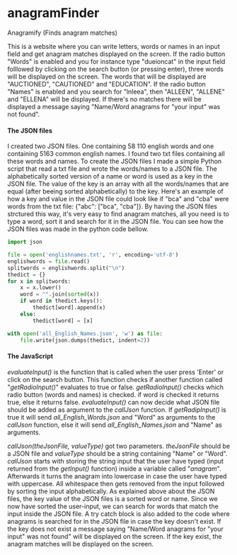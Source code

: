 # anagramFinder
Anagramify (Finds anagram matches) 

This is a website where you can write letters, words or names in an
input field and get anagram matches displayed on the screen. 
If the radio button "Words" is enabled and you for instance type 
"dueioncat" in the input field folllowed by clicking 
on the search button (or pressing enter), three words will be displayed on the screen. 
The words that will be displayed are "AUCTIONED", "CAUTIONED" and "EDUCATION".
If the radio button "Names" is enabled and you search for "lnleea", then 
"ALLEEN", "ALLENE" and "ELLENA" will be displayed. 
If there's no matches there will be displayed a message saying
"Name/Word anagrams for "your input" was not found". 

#### The JSON files
I created two JSON files. One containing 58 110 english
words and one containing 5163 common english names. I found two txt files
containing all these words and names. To create the JSON files I made a
simple Python script that read a txt file and wrote the words/names to a JSON file.
The alphabetically sorted version of a name or word is used as a key in
the JSON file. The value of the key is an array with all the 
words/names that are equal (after beeing sorted alphabetically) to the key.
Here's an example of how a key and value in the JSON file could look like
if "bca" and "cba" were words from the txt file: {"abc": ["bca", "cba"]}.
By having the JSON files strctured this way, it's very easy to find anagram matches,
all you need is to type a word, sort it and search for it in the JSON file.
You can see how the JSON files was made in the python code bellow.

```python
import json

file = open('englishnames.txt', 'r', encoding='utf-8')
englishwords = file.read()
splitwords = englishwords.split("\n")
thedict = {}
for x in splitwords:
    x = x.lower()
    word = "".join(sorted(x))
    if word in thedict.keys():
        thedict[word].append(x)
    else:
        thedict[word] = [x]

with open('all_English_Names.json', 'w') as file:
    file.write(json.dumps(thedict, indent=2))

```

#### The JavaScript
*evaluateInput()* is the function that is called when the user press 'Enter' or click
on the search button. This function checks if another function called "*getRadioInput()*"
evaluates to true or false. 
*getRadioInput()* checks which radio button (words and names) is checked. if word is checked
it returns true, else it returns false. 
*evaluateInput()* can now decide what JSON file should be added as argument
to the *callJson* function. If *getRadipInput()* is true it
will send *all_English_Words.json* and "Word" as arguments to the *callJson* function, else
it will send *all_English_Names.json* and "Name" as arguments. 

*callJson(theJsonFile, valueType)* got two parameters. *theJsonFile* should be a JSON file
and *valueType* should be a string containing "Name" or "Word".
*callJson* starts with storing the string input that the user have typed (input returned from
the *getInput()* function) inside a variable called "*anagram*". Afterwards it turns the anagram
into lowercase in case the user have typed with uppercase. All whitespace then gets removed
from the input followed by sorting the input alphabetically. As explained above about the
JSON files, the key value of the JSON files is a sorted word or name. Since we now have sorted
the user-input, we can search for words that match the input inside the JSON file.
A try catch block is also added to the code where anagrams is searched for in the JSON file
in case the key doesn't exist. If the key does not exist a message saying
"Name/Word anagrams for "your input" was not found" will be displayed on the screen.
If the key exist, the anagram matches will be displayed on the screen. 
